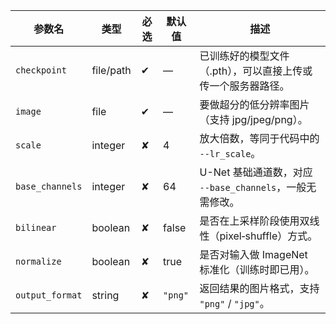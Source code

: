 | 参数名             | 类型        | 必选  | 默认值     | 描述                                       |
| --------------- | --------- | --- | ------- | ---------------------------------------- |
| `checkpoint`    | file/path | ✔   | —       | 已训练好的模型文件（.pth），可以直接上传或传一个服务器路径。         |
| `image`         | file      | ✔   | —       | 要做超分的低分辨率图片（支持 jpg/jpeg/png）。            |
| `scale`         | integer   | ✘   | 4       | 放大倍数，等同于代码中的 `--lr_scale`。               |
| `base_channels` | integer   | ✘   | 64      | U-Net 基础通道数，对应 `--base_channels`，一般无需修改。 |
| `bilinear`      | boolean   | ✘   | false   | 是否在上采样阶段使用双线性（pixel‐shuffle）方式。          |
| `normalize`     | boolean   | ✘   | true    | 是否对输入做 ImageNet 标准化（训练时即已用）。             |
| `output_format` | string    | ✘   | `"png"` | 返回结果的图片格式，支持 `"png"` / `"jpg"`。          |
